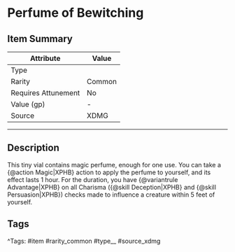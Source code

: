 # Perfume of Bewitching

## Item Summary

| Attribute            | Value                        |
|----------------------|------------------------------|
| Type                 |   |
| Rarity               | Common             |
| Requires Attunement  | No                |
| Value (gp)           | -    |
| Source               | XDMG |

---

## Description

This tiny vial contains magic perfume, enough for one use. You can take a {@action Magic|XPHB} action to apply the perfume to yourself, and its effect lasts 1 hour. For the duration, you have {@variantrule Advantage|XPHB} on all Charisma ({@skill Deception|XPHB} and {@skill Persuasion|XPHB}) checks made to influence a creature within 5 feet of yourself.

## Tags

^Tags: #item #rarity_common #type__ #source_xdmg